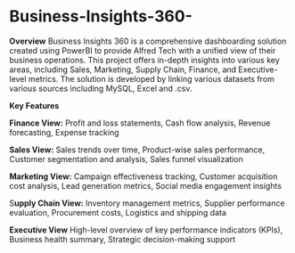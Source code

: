 # Business-Insights-360-

**Overview**
Business Insights 360 is a comprehensive dashboarding solution created using PowerBI to provide Alfred Tech with a unified view of their business operations. This project offers in-depth insights into various key areas, including Sales, Marketing, Supply Chain, Finance, and Executive-level metrics. The solution is developed by linking various datasets from various sources including MySQL, Excel and .csv.

**Key Features**

**Finance View:**
Profit and loss statements,
Cash flow analysis,
Revenue forecasting,
Expense tracking

**Sales View:**
Sales trends over time,
Product-wise sales performance,
Customer segmentation and analysis,
Sales funnel visualization

**Marketing View:**
Campaign effectiveness tracking,
Customer acquisition cost analysis,
Lead generation metrics,
Social media engagement insights

S**upply Chain View:**
Inventory management metrics,
Supplier performance evaluation,
Procurement costs,
Logistics and shipping data

**Executive View**
High-level overview of key performance indicators (KPIs),
Business health summary,
Strategic decision-making support
